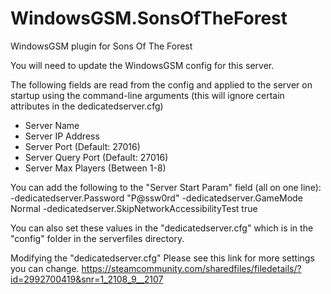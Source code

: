 # WindowsGSM.SonsOfTheForest
WindowsGSM plugin for Sons Of The Forest

You will need to update the WindowsGSM config for this server.

The following fields are read from the config and applied to the server on startup using the command-line arguments (this will ignore certain attributes in the dedicatedserver.cfg)
- Server Name
- Server IP Address
- Server Port (Default: 27016)
- Server Query Port (Default: 27016)
- Server Max Players (Between 1-8)

You can add the following to the "Server Start Param" field (all on one line):
-dedicatedserver.Password "P@ssw0rd" -dedicatedserver.GameMode Normal -dedicatedserver.SkipNetworkAccessibilityTest true

You can also set these values in the "dedicatedserver.cfg" which is in the "config" folder in the serverfiles directory.

Modifying the "dedicatedserver.cfg" 
Please see this link for more settings you can change.
https://steamcommunity.com/sharedfiles/filedetails/?id=2992700419&snr=1_2108_9__2107

